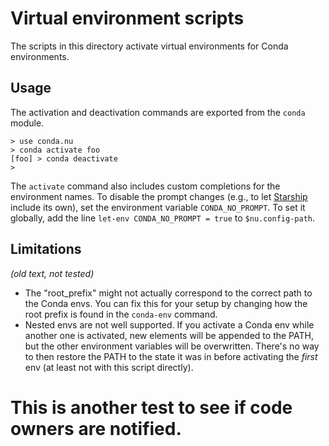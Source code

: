 # Virtual environment scripts

The scripts in this directory activate virtual environments for Conda environments.

## Usage

The activation and deactivation commands are exported from the `conda` module.

```
> use conda.nu
> conda activate foo
[foo] > conda deactivate
>
```

The `activate` command also includes custom completions for the environment names.
To disable the prompt changes (e.g., to let [Starship](https://starship.rs) include its own), set the environment variable `CONDA_NO_PROMPT`.
To set it globally, add the line `let-env CONDA_NO_PROMPT = true` to `$nu.config-path`.

## Limitations

_(old text, not tested)_

- The "root_prefix" might not actually correspond to the correct path to the Conda envs. You can fix
  this for your setup by changing how the root prefix is found in the `conda-env` command.
- Nested envs are not well supported. If you activate a Conda env while another one is
  activated, new elements will be appended to the PATH, but the other environment
  variables will be overwritten. There's no way to then restore the PATH to the state
  it was in before activating the *first* env (at least not with this script directly).

# This is another test to see if code owners are notified.

